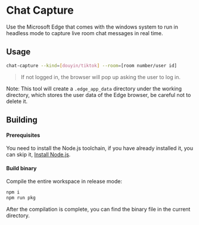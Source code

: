# Chat Capture

Use the Microsoft Edge that comes with the windows system to run in headless mode to capture live room chat messages in real time.

## Usage

```bash
chat-capture --kind=[douyin/tiktok] --room=[room number/user id]
```

> If not logged in, the browser will pop up asking the user to log in.

Note: This tool will create a `.edge_app_data` directory under the working directory, which stores the user data of the Edge browser, be careful not to delete it.

## Building

#### Prerequisites

You need to install the Node.js toolchain, if you have already installed it, you can skip it, [Install Node.js](https://nodejs.org/en/download/).

#### Build binary

Compile the entire workspace in release mode:

```bash
npm i
npm run pkg
```

After the compilation is complete, you can find the binary file in the current directory.
